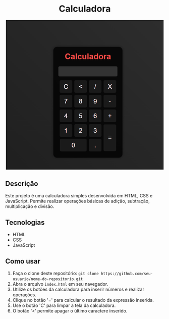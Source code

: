 <div align="center">
  <h1>Calculadora</h1>
  <img src="./simpleCalculator.gif" width="500" >
</div>

## Descrição

Este projeto é uma calculadora simples desenvolvida em HTML, CSS e JavaScript. Permite realizar operações básicas de adição, subtração, multiplicação e divisão.

## Tecnologias

- HTML
- CSS
- JavaScript

## Como usar

1. Faça o clone deste repositório: `git clone https://github.com/seu-usuario/nome-do-repositorio.git`
2. Abra o arquivo `index.html` em seu navegador.
3. Utilize os botões da calculadora para inserir números e realizar operações.
4. Clique no botão '=' para calcular o resultado da expressão inserida.
5. Use o botão 'C' para limpar a tela da calculadora.
6. O botão '<' permite apagar o último caractere inserido.
